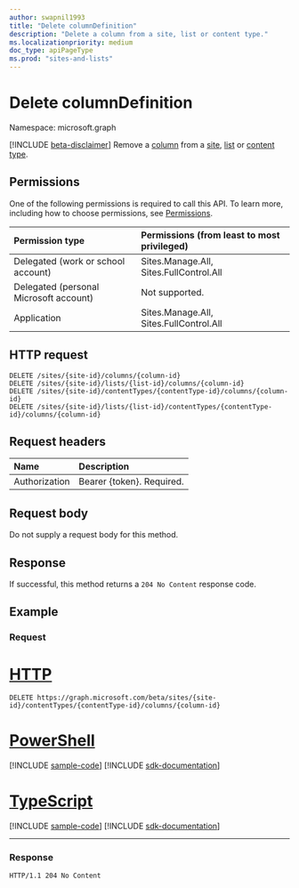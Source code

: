 ```yaml
---
author: swapnil1993
title: "Delete columnDefinition"
description: "Delete a column from a site, list or content type."
ms.localizationpriority: medium
doc_type: apiPageType
ms.prod: "sites-and-lists"
---
```


# Delete columnDefinition
Namespace: microsoft.graph

[!INCLUDE [beta-disclaimer](../../includes/beta-disclaimer.md)]
Remove a [column][columndefinition] from a [site][], [list][] or [content type][contentType].


## Permissions
One of the following permissions is required to call this API. To learn more, including how to choose permissions, see [Permissions](/graph/permissions-reference).

|Permission type      | Permissions (from least to most privileged)              |
|:--------------------|:---------------------------------------------------------|
|Delegated (work or school account) | Sites.Manage.All, Sites.FullControl.All    |
|Delegated (personal Microsoft account) | Not supported.    |
|Application | Sites.Manage.All, Sites.FullControl.All |

## HTTP request

<!-- { "blockType": "ignored" } -->

```http
DELETE /sites/{site-id}/columns/{column-id}
DELETE /sites/{site-id}/lists/{list-id}/columns/{column-id}
DELETE /sites/{site-id}/contentTypes/{contentType-id}/columns/{column-id}
DELETE /sites/{site-id}/lists/{list-id}/contentTypes/{contentType-id}/columns/{column-id}
```
## Request headers
|Name|Description|
|:---|:---|
|Authorization|Bearer {token}. Required.|

## Request body
Do not supply a request body for this method.

## Response

If successful, this method returns a `204 No Content` response code.

## Example

### Request

# [HTTP](#tab/http)
<!-- {
  "blockType": "request",
  "name": "delete_columns_from_contenttype"
}
-->

```http
DELETE https://graph.microsoft.com/beta/sites/{site-id}/contentTypes/{contentType-id}/columns/{column-id}
```

# [PowerShell](#tab/powershell)
[!INCLUDE [sample-code](../includes/snippets/powershell/delete-columns-from-contenttype-powershell-snippets.md)]
[!INCLUDE [sdk-documentation](../includes/snippets/snippets-sdk-documentation-link.md)]

# [TypeScript](#tab/typescript)
[!INCLUDE [sample-code](../includes/snippets/typescript/delete-columns-from-contenttype-typescript-snippets.md)]
[!INCLUDE [sdk-documentation](../includes/snippets/snippets-sdk-documentation-link.md)]

---

### Response

<!-- {
  "blockType": "response",
  "truncated": true
}
-->
```http
HTTP/1.1 204 No Content
```

[list]: ../resources/list.md
[columndefinition]: ../resources/columndefinition.md
[contentType]: ../resources/contentType.md
[site]: ../resources/site.md
